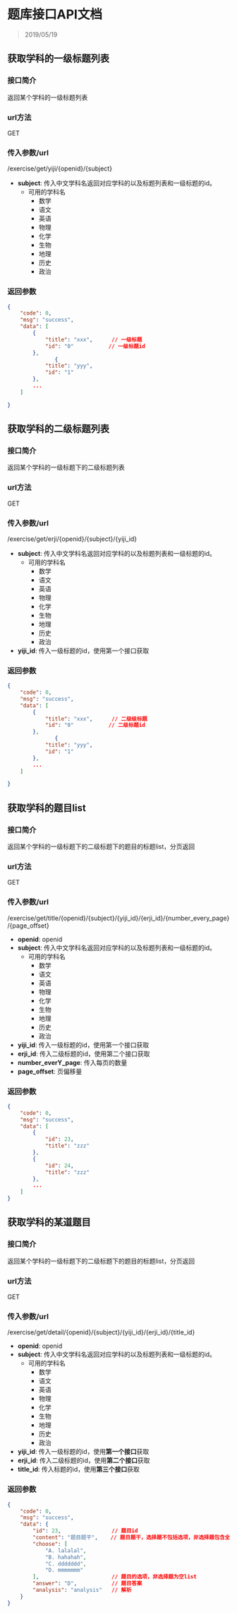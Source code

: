 # 题库接口API文档

> 2019/05/19

## 获取学科的一级标题列表

### 接口简介

返回某个学科的一级标题列表

### url方法

GET

### 传入参数/url

/exercise/get/yiji/{openid}/{subject}

+ **subject**: 传入中文学科名返回对应学科的以及标题列表和一级标题的id。
    + 可用的学科名
        + 数学
        + 语文
        + 英语
        + 物理
        + 化学
        + 生物
        + 地理
        + 历史
        + 政治

### 返回参数
```json
{
    "code": 0,
    "msg": "success",
    "data": [
        {
            "title": "xxx",      // 一级标题
            "id": "0"           // 一级标题id
        },
               {
            "title": "yyy",
            "id": "1"
        },
        ...
    ]

}
```

## 获取学科的二级标题列表

### 接口简介

返回某个学科的一级标题下的二级标题列表

### url方法

GET

### 传入参数/url

/exercise/get/erji/{openid}/{subject}/{yiji_id}

+ **subject**: 传入中文学科名返回对应学科的以及标题列表和一级标题的id。
    + 可用的学科名
        + 数学
        + 语文
        + 英语
        + 物理
        + 化学
        + 生物
        + 地理
        + 历史
        + 政治
+ **yiji_id**: 传入一级标题的id，使用第一个接口获取

### 返回参数

```json
{
    "code": 0,
    "msg": "success",
    "data": [
        {
            "title": "xxx",      // 二级级标题
            "id": "0"           // 二级标题id
        },
               {
            "title": "yyy",
            "id": "1"
        },
        ...
    ]

}
```

## 获取学科的题目list

### 接口简介

返回某个学科的一级标题下的二级标题下的题目的标题list，分页返回

### url方法

GET

### 传入参数/url

/exercise/get/title/{openid}/{subject}/{yiji_id}/{erji_id}/{number_every_page}/{page_offset}

+ **openid**: openid
+ **subject**: 传入中文学科名返回对应学科的以及标题列表和一级标题的id。
    + 可用的学科名
        + 数学
        + 语文
        + 英语
        + 物理
        + 化学
        + 生物
        + 地理
        + 历史
        + 政治
+ **yiji_id**: 传入一级标题的id，使用第一个接口获取
+ **erji_id**: 传入二级标题的id，使用第二个接口获取
+ **number_everY_page**: 传入每页的数量
+ **page_offset**: 页偏移量

### 返回参数

```json
{
    "code": 0,
    "msg": "success",
    "data": [
        {
            "id": 23,
            "title": "zzz"
        },
        {
            "id": 24,
            "title": "zzz"
        },
        ...
    ]
}
```

## 获取学科的某道题目

### 接口简介

返回某个学科的一级标题下的二级标题下的题目的标题list，分页返回

### url方法

GET

### 传入参数/url

/exercise/get/detail/{openid}/{subject}/{yiji_id}/{erji_id}/{title_id}

+ **openid**: openid
+ **subject**: 传入中文学科名返回对应学科的以及标题列表和一级标题的id。
    + 可用的学科名
        + 数学
        + 语文
        + 英语
        + 物理
        + 化学
        + 生物
        + 地理
        + 历史
        + 政治
+ **yiji_id**: 传入一级标题的id，使用**第一个接口**获取
+ **erji_id**: 传入二级标题的id，使用**第二个接口**获取
+ **title_id**: 传入标题的id，使用**第三个接口**获取

### 返回参数

```json
{
    "code": 0,
    "msg": "success",
    "data": {
        "id": 23,                // 题目id
        "content": "题目题干",    // 题目题干，选择题不包括选项，非选择题包含全部题目
        "choose": [
            "A. lalalal",
            "B. hahahah",
            "C. ddddddd",
            "D. mmmmmmm"
        ],                       // 题目的选项，非选择题为空list
        "answer": "D",           // 题目答案
        "analysis": "analysis"   // 解析
    }
}
```